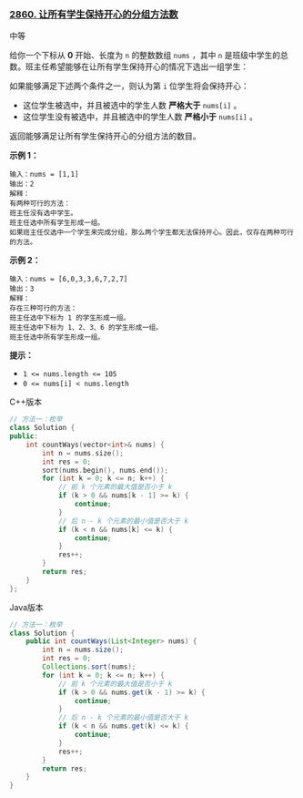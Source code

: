 ### [2860. 让所有学生保持开心的分组方法数](https://leetcode.cn/problems/happy-students/)

中等

给你一个下标从 **0** 开始、长度为 `n` 的整数数组 `nums` ，其中 `n` 是班级中学生的总数。班主任希望能够在让所有学生保持开心的情况下选出一组学生：

如果能够满足下述两个条件之一，则认为第 `i` 位学生将会保持开心：

- 这位学生被选中，并且被选中的学生人数 **严格大于** `nums[i]` 。
- 这位学生没有被选中，并且被选中的学生人数 **严格小于** `nums[i]` 。

返回能够满足让所有学生保持开心的分组方法的数目。

**示例 1：**

```
输入：nums = [1,1]
输出：2
解释：
有两种可行的方法：
班主任没有选中学生。
班主任选中所有学生形成一组。 
如果班主任仅选中一个学生来完成分组，那么两个学生都无法保持开心。因此，仅存在两种可行的方法。
```

**示例 2：**

```
输入：nums = [6,0,3,3,6,7,2,7]
输出：3
解释：
存在三种可行的方法：
班主任选中下标为 1 的学生形成一组。
班主任选中下标为 1、2、3、6 的学生形成一组。
班主任选中所有学生形成一组。 
```

**提示：** 

- `1 <= nums.length <= 105`
- `0 <= nums[i] < nums.length`

C++版本

```c++
// 方法一：枚举
class Solution {
public:
    int countWays(vector<int>& nums) {
        int n = nums.size();
        int res = 0;
        sort(nums.begin(), nums.end());
        for (int k = 0; k <= n; k++) {
            // 前 k 个元素的最大值是否小于 k
            if (k > 0 && nums[k - 1] >= k) {
                continue;
            }
            // 后 n - k 个元素的最小值是否大于 k
            if (k < n && nums[k] <= k) {
                continue;
            }
            res++;
        }
        return res;            
    }
};
```

Java版本

```java
// 方法一：枚举
class Solution {
    public int countWays(List<Integer> nums) {
        int n = nums.size();
        int res = 0;
        Collections.sort(nums);
        for (int k = 0; k <= n; k++) {
            // 前 k 个元素的最大值是否小于 k
            if (k > 0 && nums.get(k - 1) >= k) {
                continue;
            }
            // 后 n - k 个元素的最小值是否大于 k
            if (k < n && nums.get(k) <= k) {
                continue;
            }
            res++;
        }
        return res;
    }
}
```

